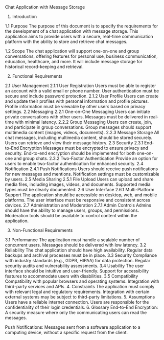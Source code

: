  Chat Application with Message Storage
1. Introduction

1.1 Purpose
The purpose of this document is to specify the requirements for the development of a chat application with message storage. This application aims to provide users with a secure, real-time communication platform with the ability to store and retrieve chat messages.

1.2 Scope
The chat application will support one-on-one and group conversations, offering features for personal use, business communication, education, healthcare, and more. It will include message storage for historical record-keeping and retrieval.


2. Functional Requirements

2.1 User Management
2.1.1 User Registration
Users must be able to register an account with a valid email or phone number.
User authentication must be secure and include password protection.
2.1.2 User Profile
Users can create and update their profiles with personal information and profile pictures.
Profile information must be viewable by other users based on privacy settings.
2.2 Messaging
2.2.1 One-on-One Messaging
Users can initiate private conversations with other users.
Messages must be delivered in real-time with minimal latency.
2.2.2 Group Messaging
Users can create, join, and participate in group conversations.
Group messages should support multimedia content (images, videos, documents).
2.2.3 Message Storage
All chat messages, including multimedia content, should be stored securely.
Users can retrieve and view their message history.
2.3 Security
2.3.1 End-to-End Encryption
Messages must be encrypted to ensure privacy and security.
End-to-end encryption should be implemented for both one-on-one and group chats.
2.3.2 Two-Factor Authentication
Provide an option for users to enable two-factor authentication for enhanced security.
2.4 Notification
2.4.1 Push Notifications
Users should receive push notifications for new messages and mentions.
Notification settings must be customizable by users.
2.5 Media Sharing
2.5.1 File Upload
Users can upload and share media files, including images, videos, and documents.
Supported media types must be clearly documented.
2.6 User Interface
2.6.1 Multi-Platform Support
The application should be accessible on desktop, web, and mobile platforms.
The user interface must be responsive and consistent across devices.
2.7 Administration and Moderation
2.7.1 Admin Controls
Admins should have the ability to manage users, groups, and permissions.
Moderation tools should be available to control content within the application.


3. Non-Functional Requirements

3.1 Performance
The application must handle a scalable number of concurrent users.
Messages should be delivered with low latency.
3.2 Reliability
The chat application should have high availability.
Regular data backups and archival processes must be in place.
3.3 Security
Compliance with industry standards (e.g., GDPR, HIPAA) for data protection.
Regular security audits and vulnerability assessments.
3.4 Usability
The user interface should be intuitive and user-friendly.
Support for accessibility features to accommodate users with disabilities.
3.5 Compatibility
Compatibility with popular browsers and operating systems.
Integration with third-party services and APIs.
4. Constraints
The application must comply with relevant legal and regulatory requirements.
Integration with certain external systems may be subject to third-party limitations.
5. Assumptions
Users have a reliable internet connection.
Users are responsible for the confidentiality of their login credentials.
6. Glossary
End-to-End Encryption: A security measure where only the communicating users can read the messages.

Push Notifications: Messages sent from a software application to a computing device, without a specific request from the client.